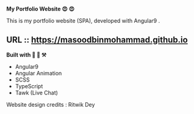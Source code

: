 **My Portfolio Website 😍 😍**


This is my portfolio website (SPA), developed with Angular9 .


## URL :: https://masoodbinmohammad.github.io

**Built with 🔧 🔨 ⚒**

- Angular9 
- Angular Animation
- SCSS
- TypeScript
- Tawk (Live Chat)

Website design credits : Ritwik Dey
